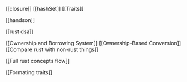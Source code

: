 
[[closure]]
[[hashSet]]
[[Traits]]


[[handson]]

[[rust dsa]]


[[Ownership and Borrowing System]]
[[Ownership-Based Conversion]]
[[Compare rust with non-rust things]]


[[Full rust concepts flow]]


[[Formating traits]]
